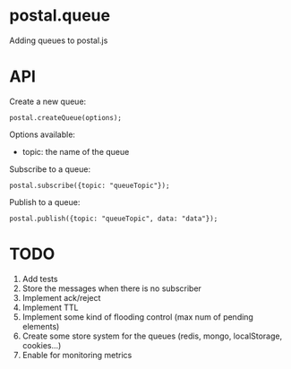 postal.queue
================
Adding queues to postal.js

API
=====
Create a new queue:
```
postal.createQueue(options);
```

Options available:
* topic: the name of the queue

Subscribe to a queue:
```
postal.subscribe({topic: "queueTopic"});
```

Publish to a queue:
```
postal.publish({topic: "queueTopic", data: "data"});
```

TODO
==========
1. Add tests
2. Store the messages when there is no subscriber
3. Implement ack/reject
4. Implement TTL
5. Implement some kind of flooding control (max num of pending elements)
6. Create some store system for the queues (redis, mongo, localStorage, cookies...)
7. Enable for monitoring metrics
